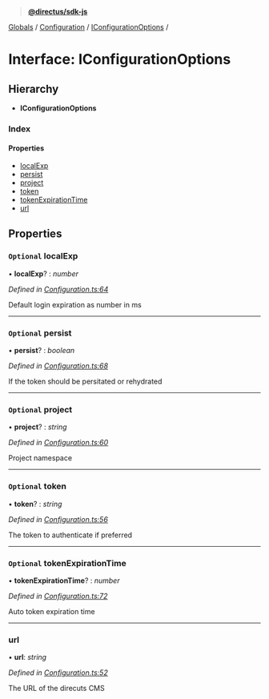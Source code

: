 > **[@directus/sdk-js](../README.md)**

[Globals](../README.md) / [Configuration](../modules/configuration.md) / [IConfigurationOptions](configuration.iconfigurationoptions.md) /

# Interface: IConfigurationOptions

## Hierarchy

* **IConfigurationOptions**

### Index

#### Properties

* [localExp](configuration.iconfigurationoptions.md#optional-localexp)
* [persist](configuration.iconfigurationoptions.md#optional-persist)
* [project](configuration.iconfigurationoptions.md#optional-project)
* [token](configuration.iconfigurationoptions.md#optional-token)
* [tokenExpirationTime](configuration.iconfigurationoptions.md#optional-tokenexpirationtime)
* [url](configuration.iconfigurationoptions.md#url)

## Properties

### `Optional` localExp

• **localExp**? : *number*

*Defined in [Configuration.ts:64](https://github.com/direcuts/sdk-js/tree/master/Configuration.ts#L64)*

Default login expiration as number in ms

___

### `Optional` persist

• **persist**? : *boolean*

*Defined in [Configuration.ts:68](https://github.com/direcuts/sdk-js/tree/master/Configuration.ts#L68)*

If the token should be persitated or rehydrated

___

### `Optional` project

• **project**? : *string*

*Defined in [Configuration.ts:60](https://github.com/direcuts/sdk-js/tree/master/Configuration.ts#L60)*

Project namespace

___

### `Optional` token

• **token**? : *string*

*Defined in [Configuration.ts:56](https://github.com/direcuts/sdk-js/tree/master/Configuration.ts#L56)*

The token to authenticate if preferred

___

### `Optional` tokenExpirationTime

• **tokenExpirationTime**? : *number*

*Defined in [Configuration.ts:72](https://github.com/direcuts/sdk-js/tree/master/Configuration.ts#L72)*

Auto token expiration time

___

###  url

• **url**: *string*

*Defined in [Configuration.ts:52](https://github.com/direcuts/sdk-js/tree/master/Configuration.ts#L52)*

The URL of the direcuts CMS